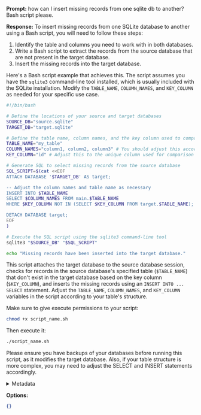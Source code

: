 **Prompt:**
how can I insert missing records from one sqlite db to another? Bash script please.

**Response:**
To insert missing records from one SQLite database to another using a Bash script, you will need to follow these steps:

1. Identify the table and columns you need to work with in both databases.
2. Write a Bash script to extract the records from the source database that are not present in the target database.
3. Insert the missing records into the target database.

Here's a Bash script example that achieves this. The script assumes you have the `sqlite3` command-line tool installed, which is usually included with the SQLite installation. Modify the `TABLE_NAME`, `COLUMN_NAMES`, and `KEY_COLUMN` as needed for your specific use case.

```bash
#!/bin/bash

# Define the locations of your source and target databases
SOURCE_DB="source.sqlite"
TARGET_DB="target.sqlite"

# Define the table name, column names, and the key column used to compare records
TABLE_NAME="my_table"
COLUMN_NAMES="column1, column2, column3" # You should adjust this according to your table
KEY_COLUMN="id" # Adjust this to the unique column used for comparison

# Generate SQL to select missing records from the source database
SQL_SCRIPT=$(cat <<EOF
ATTACH DATABASE '$TARGET_DB' AS target;

-- Adjust the column names and table name as necessary
INSERT INTO $TABLE_NAME
SELECT $COLUMN_NAMES FROM main.$TABLE_NAME
WHERE $KEY_COLUMN NOT IN (SELECT $KEY_COLUMN FROM target.$TABLE_NAME);

DETACH DATABASE target;
EOF
)

# Execute the SQL script using the sqlite3 command-line tool
sqlite3 "$SOURCE_DB" "$SQL_SCRIPT"

echo "Missing records have been inserted into the target database."
```

This script attaches the target database to the source database session, checks for records in the source database's specified table (`$TABLE_NAME`) that don't exist in the target database based on the key column (`$KEY_COLUMN`), and inserts the missing records using an `INSERT INTO ... SELECT` statement. Adjust the `TABLE_NAME`, `COLUMN_NAMES`, and `KEY_COLUMN` variables in the script according to your table's structure.

Make sure to give execute permissions to your script:

```bash
chmod +x script_name.sh
```

Then execute it:

```bash
./script_name.sh
```

Please ensure you have backups of your databases before running this script, as it modifies the target database. Also, if your table structure is more complex, you may need to adjust the SELECT and INSERT statements accordingly.

<details><summary>Metadata</summary>

- Duration: 9849 ms
- Datetime: 2023-11-08T17:53:52.214996
- Model: gpt-4-1106-preview

</details>

**Options:**
```json
{}
```

